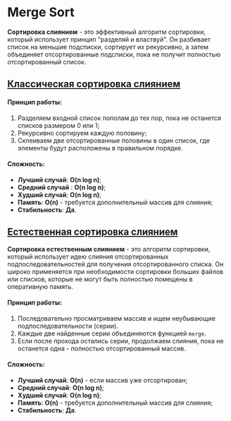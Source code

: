 # Merge Sort

**Сортировка слиянием** - это эффективный алгоритм сортировки, который использует принцип "разделяй и властвуй". Он разбивает список на меньшие подсписки, сортирует их рекурсивно, а затем объединяет отсортированные подсписки, пока не получит полностью отсортированный список.

## [Классическая сортировка слиянием](merge_sort.c)

#### Принцип работы:

1. Разделяем входной список пополам до тех пор, пока не останется списков размером 0 или 1;
2. Рекурсивно сортируем каждую половину;
3. Склеиваем две отсортированные половины в один список, где элементы будут расположены в правильном порядке.

#### Сложность:

- **Лучший случай**: **O(n log n)**;
- **Средний случай** : **O(n log n)**;
- **Худший случай**: **O(n log n)**;
- **Память**: **O(n)** - требуется дополнительный массив для слияния;
- **Стабильность**: **Да**.

## [Естественная сортировка слиянием](natural_merge_sort.c)

**Сортировка естественным слиянием** - это алгоритм сортировки, который использует идею слияния отсортированных подпоследовательностей для получения отсортированного списка. Он широко применяется при необходимости сортировки больших файлов или списков, которые не могут быть полностью помещены в оперативную память.

#### Принцип работы:

1. Последовательно просматриваем массив и ищем неубывающие подпоследовательности (серии).
2. Каждые две найденные серии объединяются функцией `merge`.
3. Если после прохода остались серии, продолжаем слияния, пока не останется одна - полностью отсортированный массив.
    
#### Сложность:

- **Лучший случай**: **O(n)** - если массив уже отсортирован;
- **Средний случай**: **O(n log n)**;
- **Худший случай**: **O(n log n)**;
- **Память**: **O(n)** - требуется дополнительный массив для слияния;
- **Стабильность**: **Да**.